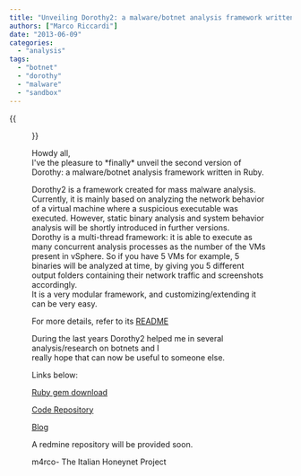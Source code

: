 ```yaml
---
title: "Unveiling Dorothy2: a malware/botnet analysis framework written in Ruby."
authors: ["Marco Riccardi"]
date: "2013-06-09"
categories: 
  - "analysis"
tags: 
  - "botnet"
  - "dorothy"
  - "malware"
  - "sandbox"
---
```

{{<figure src="images/banner.png" alt="Banner" width="50%">}}

Howdy all,  
I've the pleasure to \*finally\* unveil the second version of Dorothy: a malware/botnet analysis framework written in Ruby.  
  
Dorothy2 is a framework created for mass malware analysis. Currently, it is mainly based on analyzing the network behavior of a virtual machine where a suspicious executable was executed. However, static binary analysis and system behavior analysis will be shortly introduced in further versions.  
Dorothy is a multi-thread framework: it is able to execute as many concurrent analysis processes as the number of the VMs present in vSphere. So if you have 5 VMs for example, 5 binaries will be analyzed at time, by giving you 5 different output folders containing their network traffic and screenshots accordingly.  
It is a very modular framework, and customizing/extending it can be very easy.  
  
For more details, refer to its [README](https://github.com/m4rco-/dorothy2/blob/master/README.md)  
  
  
During the last years Dorothy2 helped me in several analysis/research on botnets and I  
really hope that can now be useful to someone else.  
  
Links below:  
  
[Ruby gem download](https://rubygems.org/gems/dorothy2)  
  
[Code Repository](https://github.com/m4rco-/dorothy2)  
  
[Blog](https://www.honeynet.it)  
  
  
A redmine repository will be provided soon.  
  
  
m4rco- 
The Italian Honeynet Project
